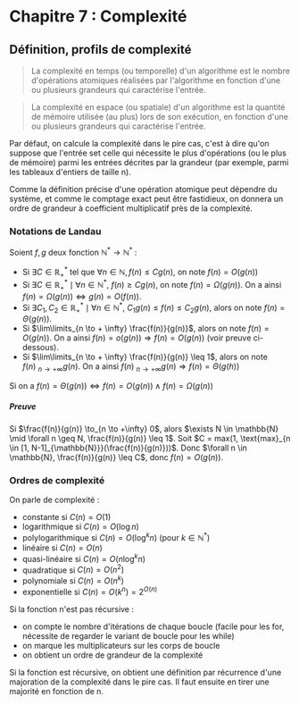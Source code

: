 # Chapitre 7 : Complexité
## Définition, profils de complexité
> La complexité en temps (ou temporelle) d'un algorithme est le nombre
> d'opérations atomiques réalisées par l'algorithme en fonction d'une ou plusieurs grandeurs qui
> caractérise l'entrée.

> La complexité en espace (ou spatiale) d'un algorithme est la quantité de
> mémoire utilisée (au plus) lors de son exécution, en fonction d'une ou plusieurs grandeurs qui
> caractérise l'entrée.

Par défaut, on calcule la complexité dans le pire cas, c'est à dire qu'on
suppose que l'entrée set celle qui nécessite le plus d'opérations (ou le plus de
mémoire) parmi les entrées décrites par la grandeur (par exemple, parmi les
tableaux d'entiers de taille n).

Comme la définition précise d'une opération atomique peut dépendre du système, et
comme le comptage exact peut être fastidieux, on donnera un ordre de grandeur à
coefficient multiplicatif près de la complexité.

### Notations de Landau
Soient $f,g$ deux fonction $\mathbb{N}^{\ast} \to \mathbb{N}^{\ast}$ :
- Si $\exists C \in \mathbb{R}^{\ast}_{+}$ tel que
  $\forall n \in \mathbb{N}, f(n) \leq C g(n)$, on note $f(n) = O(g(n))$
- Si $\exists C \in \mathbb{R}^{\ast}_{+} \mid \forall n \in \mathbb{N}^{\ast}$,
  $f(n) \geq C g(n)$, on note $f(n) = \Omega(g(n))$.
  On a ainsi $f(n) = \Omega(g(n)) \Leftrightarrow g(n) = O(f(n))$.
- Si $\exists C_1, C_2 \in \mathbb{R}^{\ast}_{+} \mid \forall n \in \mathbb{N}^{\ast}$,
  $C_1 g(n) \leq f(n) \leq C_2 g(n)$, alors on note
  $f(n) = \Theta(g(n))$.
- Si $\lim\limits_{n \to + \infty} \frac{f(n)}{g(n)}$, alors on note $f(n) = O(g(n))$.
  On a ainsi $f(n) = o(g(n)) \Rightarrow f(n) = O(g(n))$ (voir preuve ci-dessous).
- Si $\lim\limits_{n \to + \infty} \frac{f(n)}{g(n)} \leq 1$, alors
  on note $f(n) ~_{n \to +\infty} g(n)$. On a ainsi
  $f(n) ~_{n \to +\infty} g(n) \Rightarrow f(n) = \Theta(g(h))$

Si on a $f(n) = \Theta(g(n)) \Leftrightarrow f(n) = O(g(n)) \land f(n) = \Omega(g(n))$

##### Preuve
Si $\frac{f(n)}{g(n)} \to_{n \to  +\infty} 0$, alors
$\exists N \in \mathbb{N} \mid \forall n \geq N, \frac{f(n)}{g(n)} \leq 1$.
Soit $C = max(1, \text{max}_{n \in [1, N-1]_{\mathbb{N}}}(\frac{f(n)}{g(n)}))$.
Donc $\forall n \in \mathbb{N}, \frac{f(n)}{g(n)} \leq C$, donc
$f(n) = O(g(n))$.

### Ordres de complexité
On parle de complexité :
- constante si $C(n) = O(1)$
- logarithmique si $C(n) = O(\log n)$
- polylogarithmique si $C(n) = O(\log^k n)$ (pour $k \in \mathbb{N}^{\ast}$)
- linéaire si $C(n) = O(n)$
- quasi-linéaire si $C(n) = O(n \log^k n)$
- quadratique si $C(n) = O(n^2)$
- polynomiale si $C(n) = O(n^k)$
- exponentielle si $C(n) = O(k^n) = 2^{O(n)}$

Si la fonction n'est pas récursive :
- on compte le nombre d'itérations de chaque boucle (facile pour les for,
  nécessite de regarder le variant de boucle pour les while)
- on marque les multiplicateurs sur les corps de boucle
- on obtient un ordre de grandeur de la complexité

Si la fonction est récursive, on obtient une définition par récurrence d'une
majoration de la complexité dans le pire cas. Il faut ensuite en tirer une
majorité en fonction de n.

